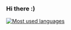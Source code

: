 ### Hi there :)

[![Most used languages](https://lrshsl-github-readme-stats.vercel.app/api/top-langs/?username=lrshsl&hide=jupyter-notebook&langs_count=5&theme=chartreuse-dark)]()
